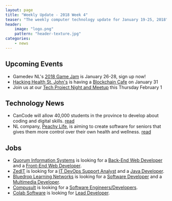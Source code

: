 ```yaml
---
layout: page
title: "Weekly Update - 2018 Week 4"
teaser: "The weekly computer technology update for January 19-25, 2018"
header:
    image: "logo.png"
    pattern: "header-texture.jpg"
categories:
    - news
---
```


## Upcoming Events

* Gamedev NL's [2018 Game Jam](http://gamedevnl.org/index.php/2018-game-jam/) is January 26-28, sign up now!
* [Hacking Health St. John's][hackinghealth] is having a [Blockchain Cafe](https://www.eventbrite.ca/e/blockchain-cafe-tickets-42168349669) on January 31
* Join us at our [Tech Project Night and Meetup][meetup] this Thursday February 1

## Technology News

* CanCode will allow 40,000 students in the province to develop about coding and digital skills. [read](https://twitter.com/SeamusORegan/status/955877875919589376)
* NL company, [Peachy Life][peachy], is aiming to create software for seniors that gives them more control over their own health and wellness. [read](https://twitter.com/peachycompany/status/955865351471820800)

## Jobs

* [Quorum Information Systems][quorum] is looking for a [Back-End Web Developer](https://www.careerbeacon.com/en/posting/723319/quorum-information-systems-inc/back-end-web-developer/st-john-s)
and a [Front-End Web Developer](https://www.careerbeacon.com/en/posting/723318/quorum-information-systems-inc/front-end-web-developer/st-john-s).
* [ZedIT][zedit] is looking for a [IT DevOps Support Analyst](http://jobs.gzed.com/index.php?m=portal&a=details&jobOrderID=10338317) and a [Java Developer](https://www.careerbeacon.com/en/posting/716612).
* [Bluedrop Learning Networks][bluedrop] is looking for a [Software Developer](https://www.careerbeacon.com/en/posting/719089) and a [Multimedia Developer](https://www.careerbeacon.com/en/posting/719607).
* [Compusult][compusult] is looking for a [Software Engineers/Developers](https://www.workopolis.com/jobsearch/job/17921414).
* [Colab Software][colab] is looking for [Lead Developer](https://www.colabsoftware.com/careers).


[blockchain]:https://www.eventbrite.ca/e/blockchain-cafe-tickets-42168349669
[meetup]:https://www.meetup.com/Computer-Technology-Society-of-Newfoundland-and-Labrador/events/wzrpgpyxdbcb/
[talk]:https://www.meetup.com/Computer-Technology-Society-of-Newfoundland-and-Labrador/events/246501399/

[blockchainnl]:https://www.facebook.com/blockchainnl/
[hackinghealth]:https://www.facebook.com/HHStJohnsNL/

[bluedrop]:http://www.bluedroplearningnetworks.com/
[chummy]:https://chummygames.com
[colab]:https://www.colabsoftware.com/
[compusult]:http://www.compusult.net/
[hyperloop]:https://paradigmhyperloop.com/
[kraken]:http://krakenrobotics.com/
[otherocean]:http://www.otherocean.com/
[peachy]:https://www.peachylife.ca/
[quidder]:https://qwidder.com/
[subc]:http://subcimaging.com/
[zedit]:http://www.zedit.com/
[quorum]:http://www.quorumdms.com/
